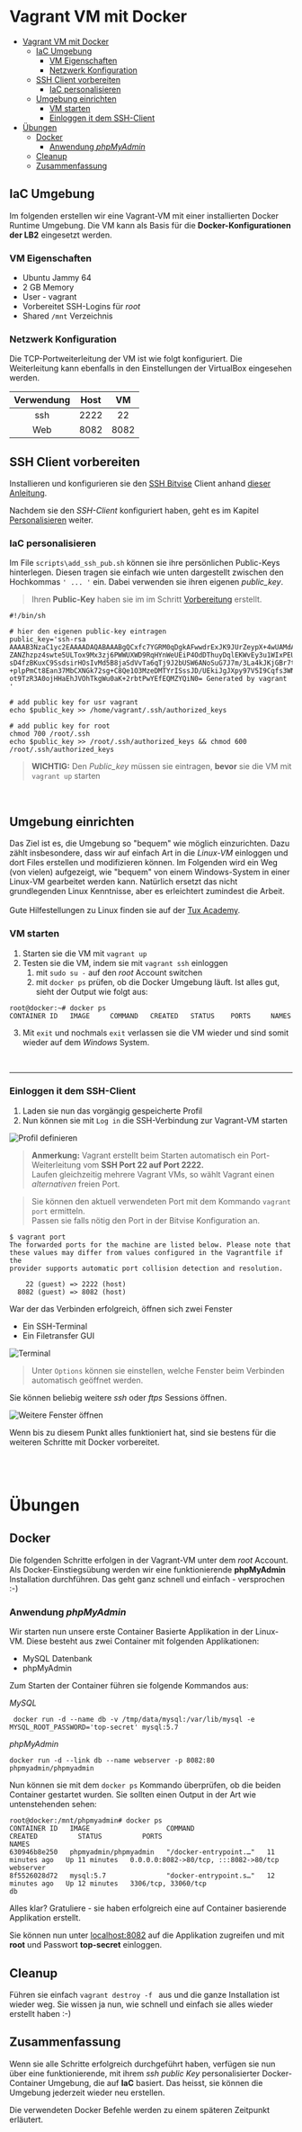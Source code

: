 
[1]: https://www.tuxcademy.org/download/de/adm1/adm1-de-manual.pdf "Tux Academy"
[2]: https://www.bitvise.com/ssh-client-download "Bitvise SSH/SFTP Client"

# Vagrant VM mit Docker

- [Vagrant VM mit Docker](#vagrant-vm-mit-docker)
  - [IaC Umgebung](#iac-umgebung)
    - [VM Eigenschaften](#vm-eigenschaften)
    - [Netzwerk Konfiguration](#netzwerk-konfiguration)
  - [SSH Client vorbereiten](#ssh-client-vorbereiten)
    - [IaC personalisieren](#iac-personalisieren)
  - [Umgebung einrichten](#umgebung-einrichten)
    - [VM starten](#vm-starten)
    - [Einloggen it dem SSH-Client](#einloggen-it-dem-ssh-client)
- [Übungen](#übungen)
  - [Docker](#docker)
    - [Anwendung *phpMyAdmin*](#anwendung-phpmyadmin)
  - [Cleanup](#cleanup)
  - [Zusammenfassung](#zusammenfassung)
  

## IaC Umgebung

Im folgenden erstellen wir eine Vagrant-VM mit einer installierten Docker Runtime Umgebung. Die VM kann als Basis für die **Docker-Konfigurationen der LB2** eingesetzt werden. 

### VM Eigenschaften

* Ubuntu Jammy 64
* 2 GB Memory
* User - vagrant
* Vorbereitet SSH-Logins für *root*
* Shared `/mnt` Verzeichnis 

### Netzwerk Konfiguration

Die TCP-Portweiterleitung der VM ist wie folgt konfiguriert. Die Weiterleitung kann ebenfalls in den Einstellungen der VirtualBox eingesehen werden.

  |Verwendung| Host| VM | 
  |:--:|:--:|:--:|
  |ssh| 2222| 22 |
  |Web|8082|8082|

## SSH Client vorbereiten

Installieren und konfigurieren sie den [SSH Bitvise][2] Client anhand [dieser Anleitung](Bitvise.md).

Nachdem sie den *SSH-Client* konfiguriert haben, geht es im Kapitel [Personalisieren](#personalisieren) weiter.


### IaC personalisieren

Im File `scripts\add_ssh_pub.sh` können sie ihre persönlichen Public-Keys hinterlegen. Diesen tragen sie einfach wie unten dargestellt zwischen den Hochkommas `' ... '` ein. Dabei verwenden sie ihren eigenen *public_key*.

> Ihren **Public-Key** haben sie im im Schritt [Vorbereitung](#vorbereitung) erstellt.

```
#!/bin/sh

# hier den eigenen public-key eintragen
public_key='ssh-rsa AAAAB3NzaC1yc2EAAAADAQABAAABgQCxfc7YGRM0qDgkAFwwdrExJK9JUrZeypX+4wUAMdAIkbZ0bCclzV5Kpg9ZON7qlulhyEsRS+ZUtDZe+
ZANZhzpz4swte5ULTox9Mx3zj6PWWUXWD9RqHYnWeUEiP4OdDThuyDqlEKWvEy3u1WIxPEUiv3kjAiX2XR4MC0l5/OiJCP5ea8iXEiFI+NUzy7mCWuWW8Fp6iPX0giI4P
sD4fzBKuxC9SsdsirHOsIvMd5B8jaSdVvTa6qTj9J2bUSW6ANoSuG7J7m/3La4kJKjGBr7tsuELj5z0QSoEybZsU6KxWlDQwGGDV6OSQ8swfLFoJu7jckRupkBWHspuBk
+plpPmCt8Ean37MbCXNGk72sg+C8Qe1O3MzeDMTYrISssJD/UEkiJgJXpy97V5I9Cqfs3WNf7YZSErzKYAFjEjsishWu+ydveETfsMB+I/ledgu/gX/+Af5ZiyGApMTF+
ot9TzR3A0ojHHaEhJVOhTkgWu0aK+2rbtPwYEfEQMZYQiN0= Generated by vagrant '

# add public key for usr vagrant
echo $public_key >> /home/vagrant/.ssh/authorized_keys

# add public key for root
chmod 700 /root/.ssh
echo $public_key >> /root/.ssh/authorized_keys && chmod 600 /root/.ssh/authorized_keys
```


> **WICHTIG:** Den *Public_key* müssen sie eintragen, **bevor** sie die VM mit `vagrant up` starten 

<br>

## Umgebung einrichten

Das Ziel ist es, die Umgebung so "bequem" wie möglich einzurichten. Dazu zählt insbesondere, dass wir auf einfach Art in die *Linux-VM* einloggen und dort Files erstellen und modifizieren können. Im Folgenden wird ein Weg (von vielen) aufgezeigt, wie "bequem" von einem Windows-System in einer Linux-VM gearbeitet werden kann. Natürlich ersetzt das nicht grundlegenden Linux Kenntnisse, aber es erleichtert zumindest die Arbeit.<br><br>Gute Hilfestellungen zu Linux finden sie auf der [Tux Academy][1].

### VM starten

1) Starten sie die VM mit `vagrant up`
2) Testen sie die VM, indem sie mit `vagrant ssh` einloggen
   1) mit `sudo su -` auf den *root* Account switchen
   2) mit `docker ps` prüfen, ob die Docker Umgebung läuft. Ist alles gut, sieht der Output wie folgt aus:

```
root@docker:~# docker ps
CONTAINER ID   IMAGE     COMMAND   CREATED   STATUS    PORTS     NAMES
```
3) Mit `exit` und nochmals `exit` verlassen sie die VM wieder und sind somit wieder auf dem *Windows* System.

<br>

---

### Einloggen it dem SSH-Client

1. Laden sie nun das vorgängig gespeicherte Profil
2. Nun können sie mit `Log in` die SSH-Verbindung zur Vagrant-VM starten

![Profil definieren](images/bw_10.png) 

> **Anmerkung:** Vagrant erstellt beim Starten automatisch ein Port-Weiterleitung vom **SSH Port 22 auf Port 2222.**<br>
> Laufen gleichzeitig mehrere Vagrant VMs, so wählt Vagrant einen *alternativen* freien Port.

> Sie können den aktuell verwendeten Port mit dem Kommando `vagrant port` ermitteln.<br>Passen sie falls nötig den Port in der Bitvise Konfiguration an.

```
$ vagrant port
The forwarded ports for the machine are listed below. Please note that
these values may differ from values configured in the Vagrantfile if the
provider supports automatic port collision detection and resolution.

    22 (guest) => 2222 (host)
  8082 (guest) => 8082 (host)
```

War der das Verbinden erfolgreich, öffnen sich zwei Fenster
* Ein SSH-Terminal
* Ein Filetransfer GUI 

![Terminal](images/bw_12.png) 

> Unter `Options` können sie einstellen, welche Fenster beim Verbinden automatisch geöffnet werden.

Sie können beliebig weitere *ssh* oder *ftps* Sessions öffnen.

![Weitere Fenster öffnen](images/bw_8.png) 

Wenn bis zu diesem Punkt alles funktioniert hat, sind sie bestens für die weiteren Schritte mit Docker vorbereitet.

<br><br>

# Übungen

## Docker

Die folgenden Schritte erfolgen in der Vagrant-VM unter dem *root* Account. Als Docker-Einstiegsübung werden wir eine funktionierende **phpMyAdmin** Installation durchführen. Das geht ganz schnell und einfach - versprochen :-)

### Anwendung *phpMyAdmin*

Wir starten nun unsere erste Container Basierte Applikation in der Linux-VM. Diese besteht aus zwei Container mit folgenden Applikationen:

* MySQL Datenbank
* phpMyAdmin

Zum Starten der Container führen sie folgende Kommandos aus:

*MySQL*

` docker run -d --name db -v /tmp/data/mysql:/var/lib/mysql -e MYSQL_ROOT_PASSWORD='top-secret' mysql:5.7`

*phpMyAdmin*

`docker run -d --link db --name webserver -p 8082:80 phpmyadmin/phpmyadmin`

Nun können sie mit dem `docker ps` Kommando überprüfen, ob die beiden Container gestartet wurden. Sie sollten einen Output in der Art wie untenstehenden sehen:

```
root@docker:/mnt/phpmyadmin# docker ps
CONTAINER ID   IMAGE                   COMMAND                  CREATED          STATUS          PORTS                                   NAMES
630946b8e250   phpmyadmin/phpmyadmin   "/docker-entrypoint.…"   11 minutes ago   Up 11 minutes   0.0.0.0:8082->80/tcp, :::8082->80/tcp   webserver
8f5526028d72   mysql:5.7               "docker-entrypoint.s…"   12 minutes ago   Up 12 minutes   3306/tcp, 33060/tcp                     db
```

Alles klar? Gratuliere - sie haben erfolgreich eine auf Container basierende Applikation erstellt.

Sie können nun unter [localhost:8082](localhost:8082) auf die Applikation zugreifen und mit **root** und Passwort **top-secret** einloggen.

## Cleanup

Führen sie einfach `vagrant destroy -f ` aus und die ganze Installation ist wieder weg. Sie wissen ja nun, wie schnell und einfach sie alles wieder erstellt haben :-)

## Zusammenfassung

Wenn sie alle Schritte erfolgreich durchgeführt haben, verfügen sie nun über eine funktionierende, mit ihrem *ssh public Key* personalisierter Docker-Container Umgebung, die auf **IaC** basiert. Das heisst, sie können die Umgebung jederzeit wieder neu erstellen.

Die verwendeten Docker Befehle werden zu einem späteren Zeitpunkt erläutert.











  


